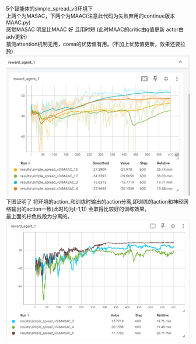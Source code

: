5个智能体的simple_spread_v3环境下  
上两个为MASAC，下两个为MAAC(注意此代码为失败弃用的continue版本MAAC.py)   
感觉MASAC 明显比MAAC 好 且用时短  (此时MAAC的critic由q值更新 actor由adv更新)  
猜测attention机制无用，coma的优势值有用。(不加上优势值更新，效果还要拉跨)  
![alt text](image-1.png)
下图证明了 将环境的action_和训练时输出的action分离,即训练的action和神经网络输出的action一致(此时均为[-1,1]) 会取得比较好的训练效果。  
最上面的棕色线段为分离的。  
![alt text](image.png)